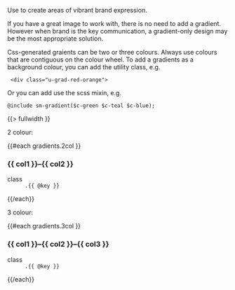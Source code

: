 Use to create areas of vibrant brand expression.

If you have a great image to work with, there is no need to add a gradient.
However when brand is the key communication, a gradient-only design may be the most appropriate solution.

Css-generated graients can be two or three colours.
Always use colours that are contiguous on the colour wheel.
To add a gradients as a background colour, you can add the utility class, e.g.

```
 <div class="u-grad-red-orange">
```

Or you can add use the scss mixin, e.g.

```
@include sm-gradient($c-green $c-teal $c-blue);
```

{{> fullwidth }}

2 colour:

<div class="o-grid o-grid--4-col">
{{#each gradients.2col }}
  <div class="o-grid__item">
    <article class="c-card c-card--default">
      <div class="c-card__img {{ @key }}">
      </div>
      <div class="c-card__content">
          <div class="c-card__info">
              <h3 class="c-card__title">
                  {{ col1 }}–{{ col2 }}
              </h3>
          </div>
          <div class="c-card__info">
            <dl class="o-dl">
              <dt>class</dt>
              <dd><code>.{{ @key }}</code></dd>              
            </dl>
          </div>
      </div>
    </article>

  </div>

{{/each}}

</div>

3 colour:

<div class="o-grid o-grid--4-col">
{{#each gradients.3col }}
  <div class="o-grid__item">
    <article class="c-card c-card--default">
      <div class="c-card__img {{ @key }}">
      </div>
      <div class="c-card__content">
          <div class="c-card__info">
              <h3 class="c-card__title">
                  {{ col1 }}–{{ col2 }}–{{ col3 }}
              </h3>
          </div>
          <div class="c-card__info">
            <dl class="o-dl">
              <dt>class</dt>
              <dd><code>.{{ @key }}</code></dd>              
            </dl>
          </div>
      </div>
    </article>

  </div>

{{/each}}

</div>

